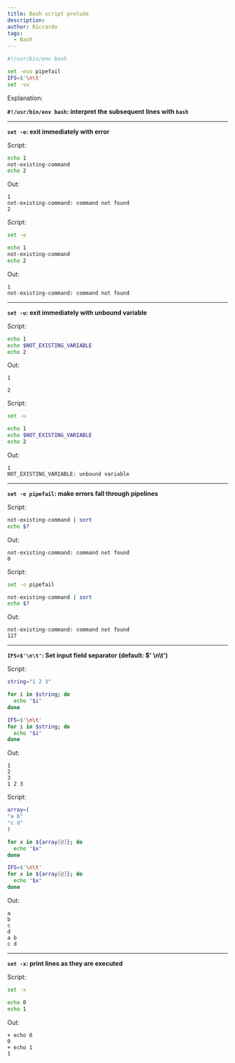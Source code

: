 ```yaml
---
title: Bash script prelude
description:
author: Riccardo
tags:
  - Bash
---
```


```bash
#!/usr/bin/env bash

set -euo pipefail
IFS=$'\n\t'
set -vx
```

Explanation:

**`#!/usr/bin/env bash`: interpret the subsequent lines with `bash`**

---

**`set -e`: exit immediately with error**

Script:

```bash
echo 1
not-existing-command
echo 2
```

Out:

```
1
not-existing-command: command not found
2
```

Script:

```bash
set -e

echo 1
not-existing-command
echo 2
```

Out:

```
1
not-existing-command: command not found
```

---

**`set -u`: exit immediately with unbound variable**

Script:

```bash
echo 1
echo $NOT_EXISTING_VARIABLE
echo 2
```

Out:

```
1

2
```

Script:

```bash
set -u

echo 1
echo $NOT_EXISTING_VARIABLE
echo 2
```

Out:

```
1
NOT_EXISTING_VARIABLE: unbound variable
```

---

**`set -o pipefail`: make errors fall through pipelines**

Script:

```bash
not-existing-command | sort
echo $?
```

Out:

```
not-existing-command: command not found
0
```

Script:

```bash
set -o pipefail

not-existing-command | sort
echo $?
```

Out:

```
not-existing-command: command not found
127
```

---

**`IFS=$'\n\t'`: Set input field separator (default: $' \n\t')**

Script:

```bash
string="1 2 3"

for i in $string; do
  echo "$i"
done

IFS=$'\n\t'
for i in $string; do
  echo "$i"
done
```

Out:

```
1
2
3
1 2 3
```

Script:

```bash
array=(
"a b"
"c d"
)

for x in ${array[@]}; do
  echo "$x"
done

IFS=$'\n\t'
for x in ${array[@]}; do
  echo "$x"
done
```

Out:

```
a
b
c
d
a b
c d
```

---

**`set -x`: print lines as they are executed**

Script:

```bash
set -x

echo 0
echo 1
```

Out:

```
+ echo 0
0
+ echo 1
1
```
